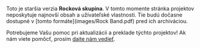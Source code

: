 Toto je staršia verzia **Rocková skupina**. V tomto momente stránka projektov neposkytuje najnovší obsah a užívateľské vlastnosti. Tie budú dočasne dostupné v [tomto formáte](images/Rock Band.pdf) pred ich archiváciou. 

Potrebujeme Vašu pomoc pri aktualizácii a preklade týchto projektov! Ak nám viete pomôcť, prosím [dajte nám vedieť](https://rpf.io/translators).
